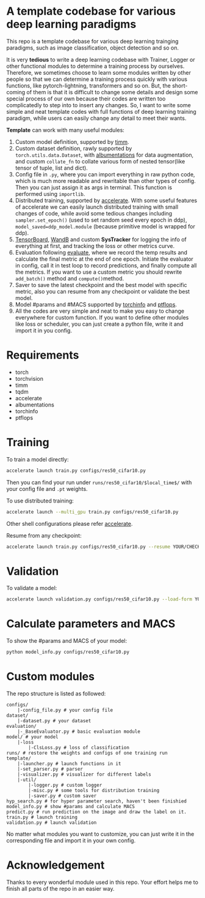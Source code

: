 # A template codebase for various deep learning paradigms

This repo is a template codebase for various deep learning trainging paradigms, such as image classification, object
detection and so on. 

It is very **tedious** to write a deep learning codebase with Trainer, Logger or other functional modules to determine a training process by ourselves. Therefore,  we sometimes choose to learn some modules written by other people so that we can determine a training process quickly with various functions, like pytorch-lightning, transformers and so on. But, the short-coming of them is that it is difficult to change some details and design some special process of our own because their codes are written too complicatedly to step into to insert any changes. So, I want to write some simple and neat template codes with full functions of deep learning training paradigm, while users can easily change any detail to meet their wants.

**Template** can work with many useful modules:

1. Custom model definition, supported by [timm](https://github.com/huggingface/pytorch-image-models).
2. Custom dataset definition, rawly supported by `torch.utils.data.Dataset`, with [albumentations](https://albumentations.ai/docs/) for data augmentation, and custom `collate_fn` to collate various form of nested tensor(like tensor of tuple, list and dict).
3. Config file in `.py`, where you can import everything in raw python code, which is much more readable and rewritable than other types of config. Then you can just assign it as args in terminal.  This function is performed using `importlib`.
4. Distributed training, supported by [accelerate](https://huggingface.co/docs/accelerate/index). With some useful features of accelerate we can easily launch distributed training with small changes of code, while avoid some tedious changes including `sampler.set_epoch()` (used to set random seed every epoch in ddp), `model_saved=ddp_model.module` (because primitive model is wrapped for ddp).
5. [TensorBoard](https://www.tensorflow.org/tensorboard), [WandB](https://wandb.ai/site) and custom **SysTracker** for logging the info of everything at first, and tracking the loss or other metrics curve.
6. Evaluation following [evaluate](https://huggingface.co/docs/evaluate/index), where we record the temp results and calculate the final metric at the end of one epoch. Initiate the evaluator in config, call it in test loop to record predictions, and finally compute all the metrics. If you want to use a custom metric you should rewrite `add_batch()` method and `compute()`method.
7. Saver to save the latest checkpoint and the best model with specific metric, also you can resume from any checkpoint or validate the best model.
8. Model #params and #MACS supported by [torchinfo](https://github.com/TylerYep/torchinfo) and [ptflops](https://github.com/LukasHedegaard/ptflops).
9. All the codes are very simple and neat to make you easy to change everywhere for custom function. If you want to define other modules like loss or scheduler, you can just create a python file, write it and import it in you config.

# Requirements

- torch
- torchvision
- timm
- tqdm
- accelerate
- albumentations
- torchinfo
- ptflops

# Training

To train a model directly:

```sh
accelerate launch train.py configs/res50_cifar10.py
```

Then you can find your run under `runs/res50_cifar10/$local_time$/` with your config file and `.pt` weights.

To use distributed training:

```sh
accelerate launch --multi_gpu train.py configs/res50_cifar10.py
```

Other shell configurations please refer [accelerate](https://huggingface.co/docs/accelerate/index).

Resume from any checkpoint:
```sh
accelerate launch train.py configs/res50_cifar10.py --resume YOUR/CHECKPOINT/FOLDER/PATH
```

# Validation
To validate a model:
```sh
accelerate launch validation.py configs/res50_cifar10.py --load-form YOU/PATH/TO/WEIGHTS.pt
```
# Calculate parameters and MACS

To show the #params and MACS of your model:

```sh
python model_info.py configs/res50_cifar10.py
```



# Custom modules

The repo structure is listed as followed:

```
configs/
	|-config_file.py # your config file
dataset/
	|-dataset.py # your dataset 
evaluation/
	|-_BaseEvaluator.py # basic evaluation module
model/ # your model
	|-loss
	    |-ClsLoss.py # loss of classification
runs/ # restore the weights and configs of one training run
template/
	|-launcher.py # launch functions in it
	|-set_parser.py # parser
	|-visualizer.py # visualizer for different labels
	|-util/
	    |-logger.py # custom logger
	    |-misc.py # some tools for distribution training
	    |-saver.py # custom saver
hyp_search.py # for hyper parameter search, haven't been finishied
model_info.py # show #params and calculate MACS
predict.py # run prediction on the image and draw the label on it.
train.py # launch training
validation.py # launch validation
```

No matter what modules you want to customize, you can just write it in the corresponding file and import it in your own config.


# Acknowledgement
Thanks to every wonderful module used in this repo. Your effort helps me to finish all parts of the repo in an easier way.